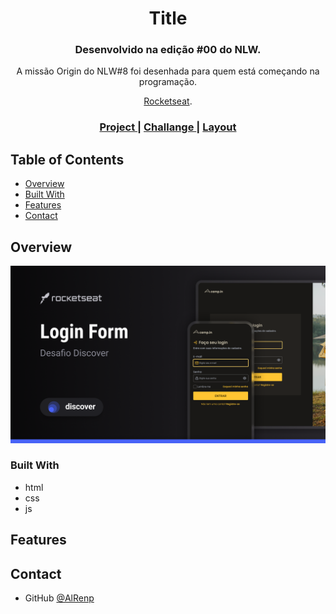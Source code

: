 <h1 align="center">Title</h1>

<div align="center">
   <h3> Desenvolvido na edição #00 do NLW. </h3>
    <p>A missão Origin do NLW#8 foi desenhada para quem está começando na programação.</p> 

   <a href="https://rocketseat.com.br">Rocketseat</a>.
</div>

<div align="center">
  <h3>
    <a href="https://alrenp.github.io/foguetes/nlw/trilha%20explorer/08-doctorCare/">
      Project 
    </a>
    |
    <a href="https://efficient-sloth-d85.notion.site/Desafio-Login-Form-CSS-a10caea5a183494e97eb9ce4f33536b3">
      Challange
    </a>
    |
    <a href="https://www.figma.com/community/file/1241116056018043491/login-form-desafio-discover">
      Layout
    </a>
  </h3>
</div>


## Table of Contents

- [Overview](#overview)
- [Built With](#built-with)
- [Features](#features)
- [Contact](#contact)


## Overview

![screenshot](.github/preview.png)

### Built With
- html
- css
- js
## Features
  <p>
    
  </p>

## Contact

- GitHub [@AlRenp](https://github.com/alrenp)
